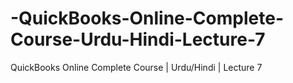 # -QuickBooks-Online-Complete-Course-Urdu-Hindi-Lecture-7
 QuickBooks Online Complete Course | Urdu/Hindi | Lecture 7
